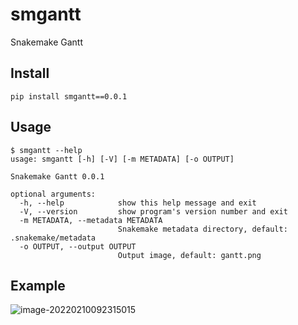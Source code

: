# smgantt

Snakemake Gantt

## Install

```shell
pip install smgantt==0.0.1
```

## Usage

```
$ smgantt --help
usage: smgantt [-h] [-V] [-m METADATA] [-o OUTPUT]

Snakemake Gantt 0.0.1

optional arguments:
  -h, --help            show this help message and exit
  -V, --version         show program's version number and exit
  -m METADATA, --metadata METADATA
                        Snakemake metadata directory, default: .snakemake/metadata
  -o OUTPUT, --output OUTPUT
                        Output image, default: gantt.png
```

## Example

![image-20220210092315015](https://vs-picgo.oss-cn-zhangjiakou.aliyuncs.com/image-20220210092315015.png)
